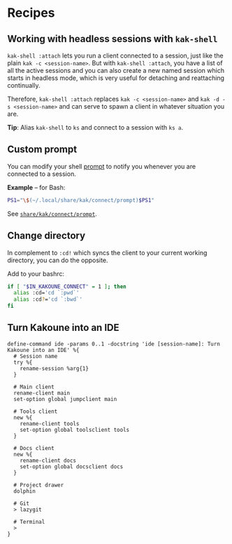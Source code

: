 # Recipes

## Working with headless sessions with `kak-shell`

`kak-shell :attach` lets you run a client connected to a session, just like the plain `kak -c <session-name>`.
But with `kak-shell :attach`, you have a list of all the active sessions and you can also create a new named session
which starts in headless mode, which is very useful for detaching and reattaching continually.

Therefore, `kak-shell :attach` replaces `kak -c <session-name>` and `kak -d -s <session-name>`
and can serve to spawn a client in whatever situation you are.

**Tip**: Alias `kak-shell` to `ks` and connect to a session with `ks a`.

## Custom prompt

You can modify your shell [prompt][Prompt customization] to notify you whenever you are connected to a session.

[Prompt customization]: https://wiki.archlinux.org/index.php/Bash/Prompt_customization

**Example** – for Bash:

``` bash
PS1="\$(~/.local/share/kak/connect/prompt)$PS1"
```

See [`share/kak/connect/prompt`].

[`share/kak/connect/prompt`]: ../share/kak/connect/prompt

## Change directory

In complement to `:cd!` which syncs the client to your current working directory,
you can do the opposite.

Add to your bashrc:

``` bash
if [ "$IN_KAKOUNE_CONNECT" = 1 ]; then
  alias :cd='cd `:pwd`'
  alias :cd?='cd `:bwd`'
fi
```

## Turn Kakoune into an IDE

``` kak
define-command ide -params 0..1 -docstring 'ide [session-name]: Turn Kakoune into an IDE' %{
  # Session name
  try %{
    rename-session %arg{1}
  }

  # Main client
  rename-client main
  set-option global jumpclient main

  # Tools client
  new %{
    rename-client tools
    set-option global toolsclient tools
  }

  # Docs client
  new %{
    rename-client docs
    set-option global docsclient docs
  }

  # Project drawer
  dolphin

  # Git
  > lazygit

  # Terminal
  >
}
```

